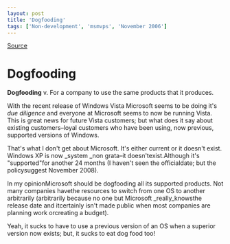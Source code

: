 ```yaml
---
layout: post
title: 'Dogfooding'
tags: ['Non-development', 'msmvps', 'November 2006']
---
```

[Source](http://blogs.msmvps.com/peterritchie/2006/11/16/dogfooding/ "Permalink to Dogfooding")

# Dogfooding

**Dogfooding** v. For a company to use the same products that it produces.

With the recent release of Windows Vista Microsoft seems to be doing it's _due diligence_ and everyone at Microsoft seems to now be running Vista. This is great news for future Vista customers; but what does it say about existing customers–loyal customers who have been using, now previous, supported versions of Windows.

That's what I don't get about Microsoft. It's either current or it doesn't exist. Windows XP is now _system _non grata–it doesn'texist.Although it's "supported"for another 24 months (I haven't seen the officialdate; but the policysuggest November 2008).

In my opinionMicrosoft should be dogfooding all its supported products. Not many companies havethe resources to switch from one OS to another arbitrarily (arbitrarily because no one but Microsoft _really_knowsthe release date and itcertainly isn't made public when most companies are planning work orcreating a budget).

Yeah, it sucks to have to use a previous version of an OS when a superior version now exists; but, it sucks to eat dog food too!



